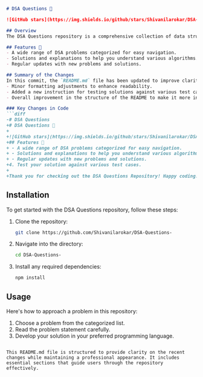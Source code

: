```markdown
# DSA Questions 📖

![GitHub stars](https://img.shields.io/github/stars/Shivanilarokar/DSA-Questions-) ![Last commit](https://img.shields.io/github/last-commit/Shivanilarokar/DSA-Questions-) ![License](https://img.shields.io/badge/license-MIT-blue) ![Open Pull Requests](https://img.shields.io/github/issues-pr/Shivanilarokar/DSA-Questions-)

## Overview
The DSA Questions repository is a comprehensive collection of data structures and algorithms (DSA) problems designed to help developers enhance their coding skills and understanding of various algorithms. This repository contains categorized problems with solutions and explanations.

## Features 🚀
- A wide range of DSA problems categorized for easy navigation.
- Solutions and explanations to help you understand various algorithms.
- Regular updates with new problems and solutions.

## Summary of the Changes
In this commit, the `README.md` file has been updated to improve clarity and presentation. The changes include:
- Minor formatting adjustments to enhance readability.
- Added a new instruction for testing solutions against various test cases.
- Overall improvement in the structure of the README to make it more informative.

### Key Changes in Code
```diff
-# DSA Questions 
+# DSA Questions 📖
+
+![GitHub stars](https://img.shields.io/github/stars/Shivanilarokar/DSA-Questions-) ![Last commit](https://img.shields.io/github/last-commit/Shivanilarokar/DSA-Questions-) ![License](https://img.shields.io/badge/license-MIT-blue) ![Open Pull Requests](https://img.shields.io/github/issues-pr/Shivanilarokar/DSA-Questions-)
+## Features 🚀
+ - A wide range of DSA problems categorized for easy navigation.
+ - Solutions and explanations to help you understand various algorithms.
+ - Regular updates with new problems and solutions.
+4. Test your solution against various test cases.
+
+Thank you for checking out the DSA Questions Repository! Happy coding! 🎉
```

## Installation
To get started with the DSA Questions repository, follow these steps:

1. Clone the repository:
    ```bash
    git clone https://github.com/Shivanilarokar/DSA-Questions-
    ```
2. Navigate into the directory:
    ```bash
    cd DSA-Questions-
    ```
3. Install any required dependencies:
    ```bash
    npm install
    ```

## Usage
Here's how to approach a problem in this repository:
1. Choose a problem from the categorized list.
2. Read the problem statement carefully.
3. Develop your solution in your preferred programming language.
```

This README.md file is structured to provide clarity on the recent changes while maintaining a professional appearance. It includes essential sections that guide users through the repository effectively.